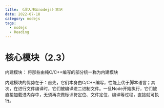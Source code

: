 ```yaml
---
title: 《深入浅出nodejs》笔记
date: 2022-07-18
category: nodejs
tags:
  - nodejs
  - Reading
---
```


<!-- more -->

# 核心模块（2.3）

内建模块： 将那些由纯C/C++编写的部分统一称为内建模块

内建模块的优势在于：首先，它们本身由C/C++编写，性能上优于脚本语言；其次，在进行文件编译时，它们被编译进二进制文件。一旦Node开始执行，它们被直接加载进内存中，无须再次做标识符定位、文件定位、编译等过程，直接就可执行。

